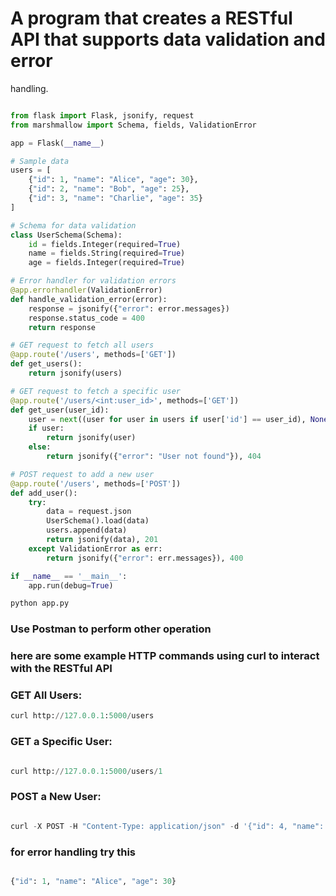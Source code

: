 # A program that creates a RESTful API that supports data validation and error
handling.

```python

from flask import Flask, jsonify, request
from marshmallow import Schema, fields, ValidationError

app = Flask(__name__)

# Sample data
users = [
    {"id": 1, "name": "Alice", "age": 30},
    {"id": 2, "name": "Bob", "age": 25},
    {"id": 3, "name": "Charlie", "age": 35}
]

# Schema for data validation
class UserSchema(Schema):
    id = fields.Integer(required=True)
    name = fields.String(required=True)
    age = fields.Integer(required=True)

# Error handler for validation errors
@app.errorhandler(ValidationError)
def handle_validation_error(error):
    response = jsonify({"error": error.messages})
    response.status_code = 400
    return response

# GET request to fetch all users
@app.route('/users', methods=['GET'])
def get_users():
    return jsonify(users)

# GET request to fetch a specific user
@app.route('/users/<int:user_id>', methods=['GET'])
def get_user(user_id):
    user = next((user for user in users if user['id'] == user_id), None)
    if user:
        return jsonify(user)
    else:
        return jsonify({"error": "User not found"}), 404

# POST request to add a new user
@app.route('/users', methods=['POST'])
def add_user():
    try:
        data = request.json
        UserSchema().load(data)
        users.append(data)
        return jsonify(data), 201
    except ValidationError as err:
        return jsonify({"error": err.messages}), 400

if __name__ == '__main__':
    app.run(debug=True)
```

```python 
python app.py

```
### Use Postman to perform other operation

### here are some example HTTP commands using curl to interact with the RESTful API

### GET All Users:
```python
curl http://127.0.0.1:5000/users
```

### GET a Specific User:


```python

curl http://127.0.0.1:5000/users/1

```
### POST a New User:

```python

curl -X POST -H "Content-Type: application/json" -d '{"id": 4, "name": "David", "age": 40}' http://127.0.0.1:5000/users
```

### for error handling try this

```python

{"id": 1, "name": "Alice", "age": 30}

```
